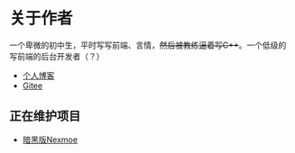 # 关于作者
一个卑微的初中生，平时写写前端、言情，~~然后被教练逼着写C++~~。一个低级的写前端的后台开发者（？）
- [个人博客](https://tbblog.vercel.app)
- [Gitee](https://gitee.com/thin-buffalo)
## 正在维护项目
- [暗黑版Nexmoe](https://github.com/ThinBuffalo/hexo-dark-nexmoe)

